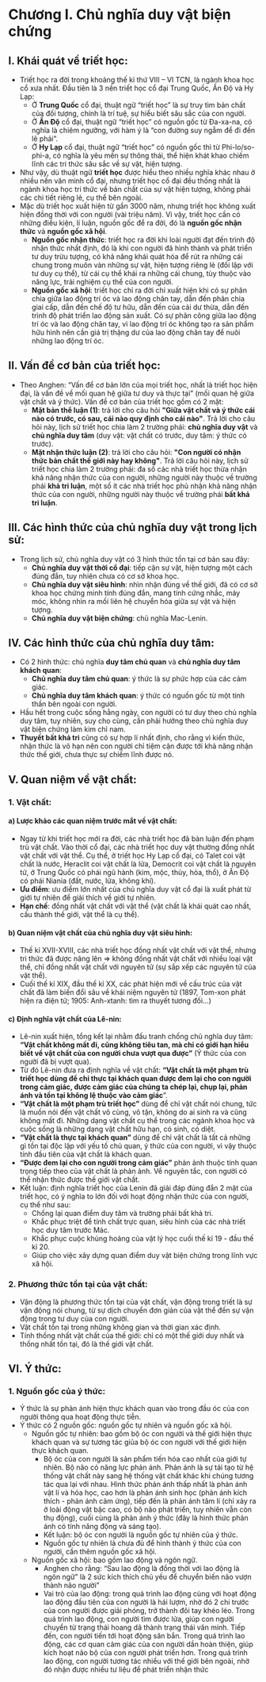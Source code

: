 # Chương I. Chủ nghĩa duy vật biện chứng
## I. Khái quát về triết học:
* Triết học ra đời trong khoảng thế kỉ thứ VIII – VI TCN, là ngành khoa học cổ xưa nhất. Đầu tiên là 3 nền triết học cổ đại Trung Quốc, Ấn Độ và Hy Lạp:
  * Ở **Trung Quốc** cổ đại, thuật ngữ “triết học” là sự truy tìm bản chất của đối tượng, chính là trí tuệ, sự hiểu biết sâu sắc của con người.
  * Ở **Ấn Độ** cổ đại, thuật ngữ “triết học” có nguồn gốc từ Đa-xa-na, có nghĩa là chiêm ngưỡng, với hàm ý là “con đường suy ngẫm để đi đến lẽ phải”.
  * Ở **Hy Lạp** cổ đại, thuật ngữ “triết học” có nguồn gốc thì từ Phi-lo/so-phi-a, có nghĩa là yêu mến sự thông thái, thể hiện khát khao chiếm lĩnh các tri thức sâu sắc về sự vật, hiện tượng.
* Như vậy, dù thuật ngữ **triết học** được hiểu theo nhiều nghĩa khác nhau ở nhiều nền văn minh cổ đại, nhưng triết học cổ đại đều thống nhất là ngành khoa học tri thức về bản chất của sự vật hiện tượng, không phải các chi tiết riêng lẻ, cụ thể bên ngoài.
* Mặc dù triết học xuất hiện từ gần 3000 năm, nhưng triết học không xuất hiện đồng thời với con người (vài triệu năm). Vì vậy, triết học cần có những điều kiện, lí luận, nguồn gốc để ra đời, đó là **nguồn gốc nhận thức** và **nguồn gốc xã hội**.
  * **Nguồn gốc nhận thức**: triết học ra đời khi loài người đạt đến trình độ nhận thức nhất định, đó là khi con người đã hình thành và phát triển tư duy trừu tượng, có khả năng khái quát hóa để rút ra những cái chung trong muôn vàn những sự vật, hiện tượng riêng lẻ (đối lập với tư duy cụ thể), từ cái cụ thể khái ra những cái chung, tùy thuộc vào năng lực, trải nghiệm cụ thể của con người.
  * **Nguồn gốc xã hội**: triết học chỉ ra đời chỉ xuất hiện khi có sự phân chia giữa lao động trí óc và lao động chân tay, dẫn đến phân chia giai cấp, dẫn đến chế độ tư hữu, dẫn đến của cải dư thừa, dẫn đến trình độ phát triển lao động sản xuất. Có sự phân công giữa lao động trí óc và lao động chân tay, vì lao động trí óc không tạo ra sản phẩm hữu hình nên cần giá trị thặng dư của lao động chân tay để nuôi những lao động trí óc.
## II. Vấn đề cơ bản của triết học:
* Theo Anghen: “Vấn để cơ bản lớn của mọi triết học, nhất là triết học hiện đại, là vấn đề về mối quan hệ giữa tư duy và thực tại” (mối quan hệ giữa vật chất và ý thức). Vấn đề cơ bản của triết học gồm có 2 mặt:
  * **Mặt bản thể luận (1)**: trả lời cho câu hỏi **"Giữa vật chất và ý thức cái nào có trước, có sau, cái nào quy định cho cái nào"**. Trả lời cho câu hỏi này, lịch sử triết học chia làm 2 trường phái: **chủ nghĩa duy vật** và **chủ nghĩa duy tâm** (duy vật: vật chất có trước, duy tâm: ý thức có trước). 
  * **Mặt nhận thức luận (2)**: trả lời cho câu hỏi: **"Con người có nhận thức bản chất thế giới này hay không"**. Trả lời câu hỏi này, lịch sử triết học chia làm 2 trường phái: đa số các nhà triết học thừa nhận khả năng nhận thức của con người, những người này thuộc về trường phái **khả tri luận**, một số ít các nhà triết học phủ nhận khả năng nhận thức của con người, những người này thuộc về trường phái **bất khả tri luận**.
## III. Các hình thức của chủ nghĩa duy vật trong lịch sử:
* Trong lịch sử, chủ nghĩa duy vật có 3 hình thức tồn tại cơ bản sau đây:
  * **Chủ nghĩa duy vật thời cổ đại**: tiếp cận sự vật, hiện tượng một cách đúng đắn, tuy nhiên chưa có cơ sở khoa học.
  * **Chủ nghĩa duy vật siêu hình**: nhìn nhận đúng về thế giới, đã có cơ sở khoa học chứng minh tính đúng đắn, mang tính cứng nhắc, máy móc, không nhìn ra mối liên hệ chuyển hóa giữa sự vật và hiện tượng.
  * **Chủ nghĩa duy vật biện chứng**: chủ nghĩa Mac-Lenin.
## IV. Các hình thức của chủ nghĩa duy tâm:
* Có 2 hình thức: chủ nghĩa **duy tâm chủ quan** và **chủ nghĩa duy tâm khách quan**:
  * **Chủ nghĩa duy tâm chủ quan**: ý thức là sự phức hợp của các cảm giác.
  * **Chủ nghĩa duy tâm khách quan**: ý thức có nguồn gốc từ một tinh thần bên ngoài con người.
* Hầu hết trong cuộc sống hằng ngày, con người có tư duy theo chủ nghĩa duy tâm, tuy nhiên, suy cho cùng, cần phải hướng theo chủ nghĩa duy vật biện chứng làm kim chỉ nam.
* **Thuyết bất khả tri** cũng có sự hợp lí nhất định, cho rằng vì kiến thức, nhận thức là vô hạn nên con người chỉ tiệm cận được tới khả năng nhận thức thế giới, chưa thực sự chiếm lĩnh được nó.
## V. Quan niệm về vật chất:
### 1. Vật chất:
#### a) Lược khảo các quan niệm trước mắt về vật chất: 
* Ngay từ khi triết học mới ra đời, các nhà triết học đã bàn luận đến phạm trù vật chất. Vào thời cổ đại, các nhà triết học duy vật thường đồng nhất vật chất với vật thể. Cụ thể, ở triết học Hy Lạp cổ đại, có Talet coi vật chất là nước, Heraclit coi vật chất là lửa, Democrit coi vật chất là nguyên tử, ở Trung Quốc có phái ngũ hành (kim, mộc, thủy, hỏa, thổ), ở Ấn Độ có phái Niania (đất, nước, lửa, không khí).
* **Ưu điểm**: ưu điểm lớn nhất của chủ nghĩa duy vật cổ đại là xuất phát từ giới tự nhiên để giải thích về giới tự nhiên. 
* **Hạn chế**: đồng nhất vật chất với vật thể (vật chất là khái quát cao nhất, cấu thành thế giới, vật thể là cụ thể).
#### b) Quan niệm vật chất của chủ nghĩa duy vật siêu hình:
* Thế kỉ XVII-XVIII, các nhà triết học đồng nhất vật chất với vật thể, nhưng tri thức đã được nâng lên => không đồng nhất vật chất với nhiều loại vật thể, chỉ đồng nhất vật chất với nguyên tử (sự sắp xếp các nguyên tử của vật thể).
* Cuối thế kỉ XIX, đầu thế kỉ XX, các phát hiện mới về cấu trúc của vật chất đã làm biến đổi sâu về khái niệm nguyên tử (1897, Tom-xon phát hiện ra điện tử; 1905: Anh-xtanh: tìm ra thuyết tương đối…)
#### c) Định nghĩa vật chất của Lê-nin:
* Lê-nin xuất hiện, tổng kết lại nhằm đấu tranh chống chủ nghĩa duy tâm: **“Vật chất không mất đi, cũng không tiêu tan, mà chỉ có giới hạn hiểu biết về vật chất của con người chưa vượt qua được”** (Ý thức của con người đã bị vượt qua).
* Từ đó Lê-nin đưa ra định nghĩa về vật chất: **“Vật chất là một phạm trù triết học dùng để chỉ thực tại khách quan được đem lại cho con người trong cảm giác, được cảm giác của chúng ta chép lại, chụp lại, phản ánh và tồn tại không lệ thuộc vào cảm giác**”.
* **“Vật chất là một phạm trù triết học”** dùng để chỉ vật chất nói chung, tức là muốn nói đến vật chất vô cùng, vô tận, không do ai sinh ra và cũng không mất đi. Những dạng vật chất cụ thể trong các ngành khoa học và cuộc sống là những dạng vật chất hữu hạn, có sinh, có diệt.
* **“Vật chất là thực tại khách quan”** dùng để chỉ vật chất là tất cả những gì tồn tại độc lập với yếu tố chủ quan, ý thức của con người, vì vậy thuộc tính đầu tiên của vật chất là khách quan.
* **“Được đem lại cho con người trong cảm giác”** phản ảnh thuộc tính quan trọng tiếp theo của vật chất là phản ảnh. Về nguyên tắc, con người có thể nhận thức được thế giới vật chất.
* Kết luận: định nghĩa triết học của Lenin đã giải đáp đúng đắn 2 mặt của triết học, có ý nghĩa to lớn đối với hoạt động nhận thức của con người, cụ thể như sau:
  * Chống lại quan điểm duy tâm và trường phải bất khả tri.
  * Khắc phục triệt để tính chất trực quan, siêu hình của các nhà triết học duy tâm trước Mác.
  * Khắc phục cuộc khủng hoảng của vật lý học cuối thế kỉ 19 -  đầu thế kỉ 20.
  * Giúp cho việc xây dựng quan điểm duy vật biện chứng trong lĩnh vực xã hội.
### 2. Phương thức tồn tại của vật chất:
* Vận động là phương thức tồn tại của vật chất, vận động trong triết là sự vận động nói chung, từ sự dịch chuyển đơn giản của vật thể đến sự vận động trong tư duy của con người.
* Vật chất tồn tại trong những không gian và thời gian xác định.
* Tính thống nhất vật chất của thế giới: chỉ có một thế giới duy nhất và thống nhất tồn tại, đó là thế giới vật chất.
## VI. Ý thức:
### 1. Nguồn gốc của ý thức:
* Ý thức là sự phản ánh hiện thực khách quan vào trong đầu óc của con người thông qua hoạt động thực tiễn.
* Ý thức có 2 nguồn gốc: nguồn gốc tự nhiên và nguồn gốc xã hội.
  * Nguồn gốc tự nhiên: bao gồm bộ óc con người và thế giới hiện thực khách quan và sự tương tác giũa bộ óc con người với thế giới hiện thực khách quan.
    * Bộ óc của con người là sản phẩm tiến hóa cao nhất của giới tự nhiên. Bộ não có năng lực phản ánh. Phản ánh là sự tái tạo từ hệ thống vật chất này sang hệ thống vật chất khác khi chúng tương tác qua lại với nhau. Hình thức phản ánh thấp nhất là phản ánh vật lí và hóa học, cao hơn là phản ánh sinh học (phản ánh kích thích - phản ánh cảm ứng), tiếp đến là phản ánh tâm lí (chỉ xảy ra ở loài động vật bậc cao, có bộ não phát triển, tuy nhiên vẫn còn thụ động),  cuối cùng là phản ánh ý thức (đây là hình thức phản ánh có tính năng động và sáng tạo).
    * Kết luận: bộ óc con người là nguồn gốc tự nhiên của ý thức.
    * Nguồn gốc tự nhiên là chưa đủ để hình thành ý thức của con người, cần thêm nguồn gốc xã hội.
  * Nguồn gốc xã hội: bao gồm lao động và ngôn ngữ.
    * Anghen cho rằng: “Sau lao động là đồng thời với lao động là ngôn ngữ” là 2 sức kích thích chủ yếu để chuyển biến não vượn thành não người”
    * Vai trò của lao động: trong quá trình lao động cùng với hoạt động lao động đầu tiên của con người là hái lượm, nhờ đó 2 chi trước của con người được giải phóng, trở thành đôi tay khéo léo. Trong quá trình lao động, con người tìm được lửa, giúp con người chuyển từ trạng thái hoang dã thành trạng thái văn minh. Tiếp đến, con người tiến tới hoạt động săn bắn. Trong quá trình lao động, các cơ quan cảm giác của con người dần hoàn thiện, giúp kích hoạt não bộ của con người phát triển hơn. Trong quá trình lao động, con người tương tác nhiều với thế giới bên ngoài, nhờ đó nhận được nhiều tư liệu để phát triển nhận thức
